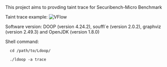 This project aims to provding taint trace for Securibench-Micro Benchmark

Taint trace example:
![VFlow](https://user-images.githubusercontent.com/60656299/145135628-e5261f69-62c7-450e-bc12-e74479bb9be0.png)

Software version:
      DOOP (version 4.24.2), souffl´e (version 2.0.2), graphviz (version 2.49.3) and
      OpenJDK (version 1.8.0)
   
Shell command:

      cd /path/to/Ldoop/
   
      ./ldoop -a trace
   
   
